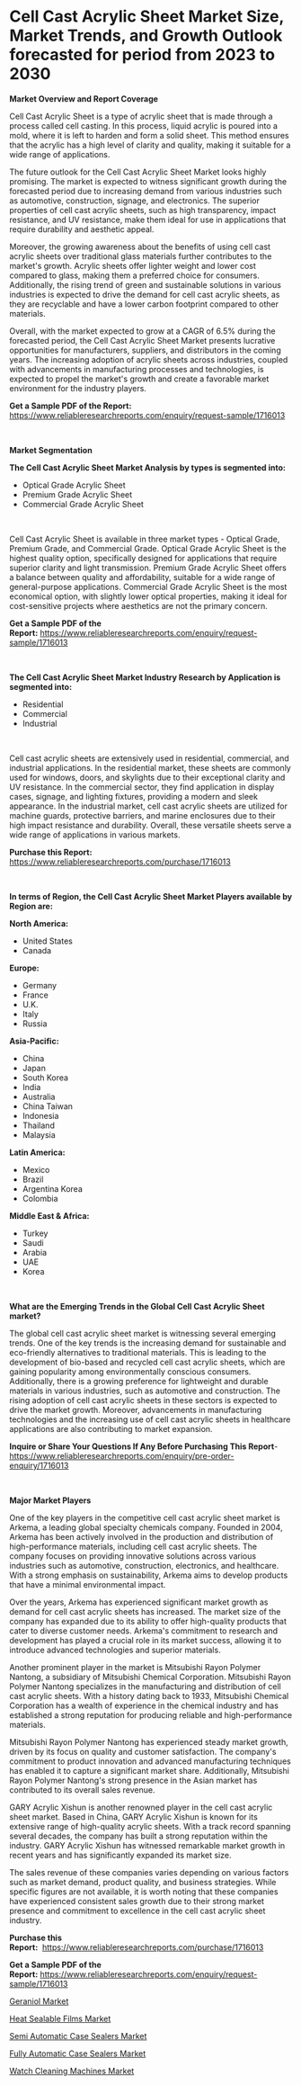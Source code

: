 <p><h1>Cell Cast Acrylic Sheet Market Size, Market Trends, and Growth Outlook forecasted for period from 2023 to 2030</h1></p><p><strong>Market Overview and Report Coverage</strong></p>
<p><p>Cell Cast Acrylic Sheet is a type of acrylic sheet that is made through a process called cell casting. In this process, liquid acrylic is poured into a mold, where it is left to harden and form a solid sheet. This method ensures that the acrylic has a high level of clarity and quality, making it suitable for a wide range of applications.</p><p>The future outlook for the Cell Cast Acrylic Sheet Market looks highly promising. The market is expected to witness significant growth during the forecasted period due to increasing demand from various industries such as automotive, construction, signage, and electronics. The superior properties of cell cast acrylic sheets, such as high transparency, impact resistance, and UV resistance, make them ideal for use in applications that require durability and aesthetic appeal.</p><p>Moreover, the growing awareness about the benefits of using cell cast acrylic sheets over traditional glass materials further contributes to the market's growth. Acrylic sheets offer lighter weight and lower cost compared to glass, making them a preferred choice for consumers. Additionally, the rising trend of green and sustainable solutions in various industries is expected to drive the demand for cell cast acrylic sheets, as they are recyclable and have a lower carbon footprint compared to other materials.</p><p>Overall, with the market expected to grow at a CAGR of 6.5% during the forecasted period, the Cell Cast Acrylic Sheet Market presents lucrative opportunities for manufacturers, suppliers, and distributors in the coming years. The increasing adoption of acrylic sheets across industries, coupled with advancements in manufacturing processes and technologies, is expected to propel the market's growth and create a favorable market environment for the industry players.</p></p>
<p><strong>Get a Sample PDF of the Report:</strong> <a href="https://www.reliableresearchreports.com/enquiry/request-sample/1716013">https://www.reliableresearchreports.com/enquiry/request-sample/1716013</a></p>
<p>&nbsp;</p>
<p><strong>Market Segmentation</strong></p>
<p><strong>The Cell Cast Acrylic Sheet Market Analysis by types is segmented into:</strong></p>
<p><ul><li>Optical Grade Acrylic Sheet</li><li>Premium Grade Acrylic Sheet</li><li>Commercial Grade Acrylic Sheet</li></ul></p>
<p>&nbsp;</p>
<p><p>Cell Cast Acrylic Sheet is available in three market types - Optical Grade, Premium Grade, and Commercial Grade. Optical Grade Acrylic Sheet is the highest quality option, specifically designed for applications that require superior clarity and light transmission. Premium Grade Acrylic Sheet offers a balance between quality and affordability, suitable for a wide range of general-purpose applications. Commercial Grade Acrylic Sheet is the most economical option, with slightly lower optical properties, making it ideal for cost-sensitive projects where aesthetics are not the primary concern.</p></p>
<p><strong>Get a Sample PDF of the Report:</strong>&nbsp;<a href="https://www.reliableresearchreports.com/enquiry/request-sample/1716013">https://www.reliableresearchreports.com/enquiry/request-sample/1716013</a></p>
<p>&nbsp;</p>
<p><strong>The Cell Cast Acrylic Sheet Market Industry Research by Application is segmented into:</strong></p>
<p><ul><li>Residential</li><li>Commercial</li><li>Industrial</li></ul></p>
<p>&nbsp;</p>
<p><p>Cell cast acrylic sheets are extensively used in residential, commercial, and industrial applications. In the residential market, these sheets are commonly used for windows, doors, and skylights due to their exceptional clarity and UV resistance. In the commercial sector, they find application in display cases, signage, and lighting fixtures, providing a modern and sleek appearance. In the industrial market, cell cast acrylic sheets are utilized for machine guards, protective barriers, and marine enclosures due to their high impact resistance and durability. Overall, these versatile sheets serve a wide range of applications in various markets.</p></p>
<p><strong>Purchase this Report:</strong>&nbsp; <a href="https://www.reliableresearchreports.com/purchase/1716013">https://www.reliableresearchreports.com/purchase/1716013</a></p>
<p>&nbsp;</p>
<p><strong>In terms of Region, the Cell Cast Acrylic Sheet Market Players available by Region are:</strong></p>
<p>
    <p> <strong> North America: </strong>
        <ul>
            <li>United States</li>
            <li>Canada</li>
        </ul>
        </p> 
    <p> <strong> Europe: </strong>
        <ul>
            <li>Germany</li>
            <li>France</li>
            <li>U.K.</li>
            <li>Italy</li>
            <li>Russia</li>
        </ul>
        </p> 
    <p> <strong> Asia-Pacific: </strong>
        <ul>
            <li>China</li>
            <li>Japan</li>
            <li>South Korea</li>
            <li>India</li>
            <li>Australia</li>
            <li>China Taiwan</li>
            <li>Indonesia</li>
            <li>Thailand</li>
            <li>Malaysia</li>
        </ul>
        </p> 
    <p> <strong> Latin America: </strong>
        <ul>
            <li>Mexico</li>
            <li>Brazil</li>
            <li>Argentina Korea</li>
            <li>Colombia</li>
        </ul>
        </p> 
    <p> <strong> Middle East & Africa: </strong>
        <ul>
            <li>Turkey</li>
            <li>Saudi</li>
            <li>Arabia</li>
            <li>UAE</li>
            <li>Korea</li>
        </ul>
    </p>
    </p>
<p>&nbsp;</p>
<p><strong>What are the Emerging Trends in the Global Cell Cast Acrylic Sheet market?</strong></p>
<p><p>The global cell cast acrylic sheet market is witnessing several emerging trends. One of the key trends is the increasing demand for sustainable and eco-friendly alternatives to traditional materials. This is leading to the development of bio-based and recycled cell cast acrylic sheets, which are gaining popularity among environmentally conscious consumers. Additionally, there is a growing preference for lightweight and durable materials in various industries, such as automotive and construction. The rising adoption of cell cast acrylic sheets in these sectors is expected to drive the market growth. Moreover, advancements in manufacturing technologies and the increasing use of cell cast acrylic sheets in healthcare applications are also contributing to market expansion.</p></p>
<p><strong>Inquire or Share Your Questions If Any Before Purchasing This Report</strong>- <a href="https://www.reliableresearchreports.com/enquiry/pre-order-enquiry/1716013">https://www.reliableresearchreports.com/enquiry/pre-order-enquiry/1716013</a></p>
<p>&nbsp;</p>
<p><strong>Major Market Players</strong></p>
<p><p>One of the key players in the competitive cell cast acrylic sheet market is Arkema, a leading global specialty chemicals company. Founded in 2004, Arkema has been actively involved in the production and distribution of high-performance materials, including cell cast acrylic sheets. The company focuses on providing innovative solutions across various industries such as automotive, construction, electronics, and healthcare. With a strong emphasis on sustainability, Arkema aims to develop products that have a minimal environmental impact.</p><p>Over the years, Arkema has experienced significant market growth as demand for cell cast acrylic sheets has increased. The market size of the company has expanded due to its ability to offer high-quality products that cater to diverse customer needs. Arkema's commitment to research and development has played a crucial role in its market success, allowing it to introduce advanced technologies and superior materials.</p><p>Another prominent player in the market is Mitsubishi Rayon Polymer Nantong, a subsidiary of Mitsubishi Chemical Corporation. Mitsubishi Rayon Polymer Nantong specializes in the manufacturing and distribution of cell cast acrylic sheets. With a history dating back to 1933, Mitsubishi Chemical Corporation has a wealth of experience in the chemical industry and has established a strong reputation for producing reliable and high-performance materials.</p><p>Mitsubishi Rayon Polymer Nantong has experienced steady market growth, driven by its focus on quality and customer satisfaction. The company's commitment to product innovation and advanced manufacturing techniques has enabled it to capture a significant market share. Additionally, Mitsubishi Rayon Polymer Nantong's strong presence in the Asian market has contributed to its overall sales revenue.</p><p>GARY Acrylic Xishun is another renowned player in the cell cast acrylic sheet market. Based in China, GARY Acrylic Xishun is known for its extensive range of high-quality acrylic sheets. With a track record spanning several decades, the company has built a strong reputation within the industry. GARY Acrylic Xishun has witnessed remarkable market growth in recent years and has significantly expanded its market size.</p><p>The sales revenue of these companies varies depending on various factors such as market demand, product quality, and business strategies. While specific figures are not available, it is worth noting that these companies have experienced consistent sales growth due to their strong market presence and commitment to excellence in the cell cast acrylic sheet industry.</p></p>
<p><strong>Purchase this Report:</strong>&nbsp;&nbsp;<a href="https://www.reliableresearchreports.com/purchase/1716013">https://www.reliableresearchreports.com/purchase/1716013</a></p>
<p></p>
<p><strong>Get a Sample PDF of the Report:</strong>&nbsp;<a href="https://www.reliableresearchreports.com/enquiry/request-sample/1716013">https://www.reliableresearchreports.com/enquiry/request-sample/1716013</a></p>
<p><p><a href="https://github.com/marloy8/Market-Research-Report-List-1/blob/main/geraniol-market.md">Geraniol Market</a></p><p><a href="https://github.com/mahnoor2003/Market-Research-Report-List-1/blob/main/heat-sealable-films-market.md">Heat Sealable Films Market</a></p><p><a href="https://medium.com/@carolynfuller1997/semi-automatic-case-sealers-market-analysis-and-sze-forecasted-for-period-from-2023-to-2030-b2ba7cebb8ae">Semi Automatic Case Sealers Market</a></p><p><a href="https://medium.com/@digitaldiviner12/fully-automatic-case-sealers-market-analysis-its-cagr-market-segmentation-and-global-industry-d8f9b6a997ed">Fully Automatic Case Sealers Market</a></p><p><a href="https://medium.com/@miningmaster/watch-cleaning-machines-market-share-evolution-and-market-growth-trends-2023-2030-e133746b3482">Watch Cleaning Machines Market</a></p></p>
